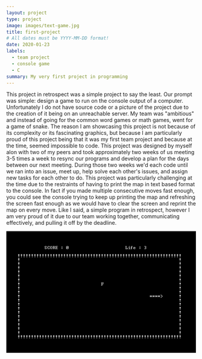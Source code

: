 ```yaml
---
layout: project
type: project
image: images/text-game.jpg
title: first-project
# All dates must be YYYY-MM-DD format!
date: 2020-01-23
labels:
  - team project
  - console game
  - C
summary: My very first project in programming
---
```


This project in retrospect was a simple project to say the least. Our prompt was simple: design a game to run on the console output of a computer. Unfortunately I do not have source code or a picture of the project due to the creation of it being on an unreachable server. My team was "ambitious" and instead of going for the common word games or math games, went for a game of snake. The reason I am showcasing this project is not because of its complexity or its fascinating graphics, but because I am particularly proud of this project being that it was my first team project and because at the time, seemed impossible to code. 
This project was designed by myself alon with two of my peers and took approximately two weeks of us meeting 3-5 times a week to resync our programs and develop a plan for the days between our next meeting. During those two weeks we'd each code until we ran into an issue, meet up, help solve each other's issues, and assign new tasks for each other to do. 
This project was particularly challenging at the time due to the restraints of having to print the map in text based format to the console. In fact if you made multiple consecutive moves fast enough, you could see the console trying to keep up printing the map and refreshing the screen fast enough as we would have to clear the screen and reprint the map on every move. 
Like I said, a simple program in retrospect, however I am very proud of it due to our team working together, communicating effectively, and pulling it off by the deadline.

<img class="ui image" src="../images/snake.png">
